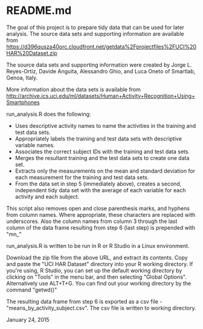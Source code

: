 # README.md

The goal of this project is to prepare tidy data that can be used for later analysis. The source data sets and supporting information are available from https://d396qusza40orc.cloudfront.net/getdata%2Fprojectfiles%2FUCI%20HAR%20Dataset.zip 

The source data sets and supporting information were created by Jorge L. Reyes-Ortiz, Davide Anguita, Alessandro Ghio, and Luca Oneto of Smartlab, Genoa, Italy.

More information about the data sets is available from http://archive.ics.uci.edu/ml/datasets/Human+Activity+Recognition+Using+Smartphones

run_analysis.R does the following:

* Uses descriptive activity names to name the activities in the training and test data sets.
* Appropriately labels the training and test data sets with descriptive variable names.
* Associates the correct subject IDs with the training and test data sets.
* Merges the resultant training and the test data sets to create one data set. 
* Extracts only the measurements on the mean and standard deviation for each measurement for the training and test data sets.
* From the data set in step 5 (immediately above), creates a second, independent tidy data set with the average of each variable for each activity and each subject.

This script also removes open and close parenthesis marks, and hyphens from column names. Where appropriate, these characters are replaced with underscores. Also the column names from column 3 through the last column of the data frame resulting from step 6 (last step) is prepended with "mn_"

run_analysis.R is written to be run in R or R Studio in a Linux environment.

Download the zip file from the above URL, and extract its contents. Copy and paste the "UCI HAR Dataset" directory into your R working directory. 
If you're using, R Studio, you can set up the default working directory by clicking on "Tools" in the menu bar, and then selecting "Global Options". Alternatively use ALT+T+G.
You can find out your working directory by the command "getwd()" 

The resulting data frame from step 6 is exported as a csv file - "means_by_activity_subject.csv". The csv file is written to  working directory.

January 24, 2015
